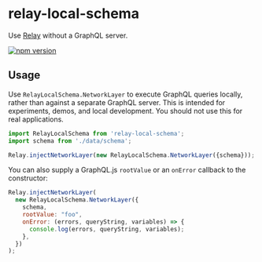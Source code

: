 # relay-local-schema
Use [Relay](http://facebook.github.io/relay/) without a GraphQL server.

[![npm version](https://badge.fury.io/js/relay-local-schema.svg)](http://badge.fury.io/js/relay-local-schema)

## Usage

Use `RelayLocalSchema.NetworkLayer` to execute GraphQL queries locally, rather than against a separate GraphQL server. This is intended for experiments, demos, and local development. You should not use this for real applications.

```js
import RelayLocalSchema from 'relay-local-schema';
import schema from './data/schema';

Relay.injectNetworkLayer(new RelayLocalSchema.NetworkLayer({schema}));
```

You can also supply a GraphQL.js `rootValue` or an `onError` callback to the constructor:

```js
Relay.injectNetworkLayer(
  new RelayLocalSchema.NetworkLayer({
    schema,
    rootValue: "foo",
    onError: (errors, queryString, variables) => {
      console.log(errors, queryString, variables);
    },
  })
);
```

